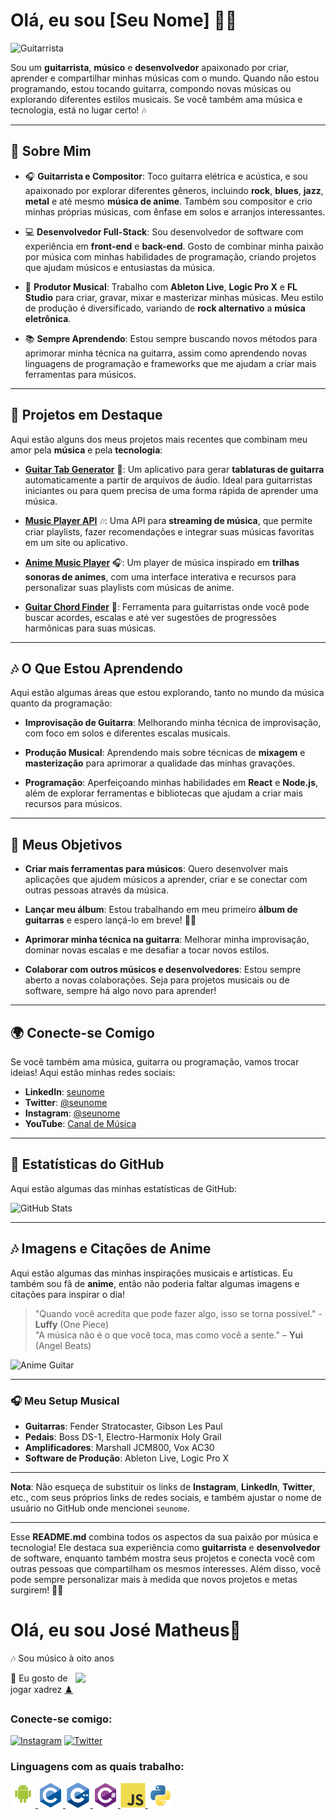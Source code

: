 # Olá, eu sou [Seu Nome] 👋🎸

![Guitarrista](https://media.giphy.com/media/l0MYvKcB1HkHeHblS/giphy.gif)

Sou um **guitarrista**, **músico** e **desenvolvedor** apaixonado por criar, aprender e compartilhar minhas músicas com o mundo. Quando não estou programando, estou tocando guitarra, compondo novas músicas ou explorando diferentes estilos musicais. Se você também ama música e tecnologia, está no lugar certo! 🎶

---

## 🎸 Sobre Mim

- 🎧 **Guitarrista e Compositor**: Toco guitarra elétrica e acústica, e sou apaixonado por explorar diferentes gêneros, incluindo **rock**, **blues**, **jazz**, **metal** e até mesmo **música de anime**. Também sou compositor e crio minhas próprias músicas, com ênfase em solos e arranjos interessantes.

- 💻 **Desenvolvedor Full-Stack**: Sou desenvolvedor de software com experiência em **front-end** e **back-end**. Gosto de combinar minha paixão por música com minhas habilidades de programação, criando projetos que ajudam músicos e entusiastas da música.

- 🎵 **Produtor Musical**: Trabalho com **Ableton Live**, **Logic Pro X** e **FL Studio** para criar, gravar, mixar e masterizar minhas músicas. Meu estilo de produção é diversificado, variando de **rock alternativo** a **música eletrônica**.

- 📚 **Sempre Aprendendo**: Estou sempre buscando novos métodos para aprimorar minha técnica na guitarra, assim como aprendendo novas linguagens de programação e frameworks que me ajudam a criar mais ferramentas para músicos.

---

## 📝 Projetos em Destaque

Aqui estão alguns dos meus projetos mais recentes que combinam meu amor pela **música** e pela **tecnologia**:

- **[Guitar Tab Generator](https://github.com/seunome/guitar-tab-generator)** 🎸: Um aplicativo para gerar **tablaturas de guitarra** automaticamente a partir de arquivos de áudio. Ideal para guitarristas iniciantes ou para quem precisa de uma forma rápida de aprender uma música.
  
- **[Music Player API](https://github.com/seunome/music-player-api)** 🎶: Uma API para **streaming de música**, que permite criar playlists, fazer recomendações e integrar suas músicas favoritas em um site ou aplicativo.

- **[Anime Music Player](https://github.com/seunome/anime-music-player)** 🎧: Um player de música inspirado em **trilhas sonoras de animes**, com uma interface interativa e recursos para personalizar suas playlists com músicas de anime.

- **[Guitar Chord Finder](https://github.com/seunome/guitar-chord-finder)** 🎸: Ferramenta para guitarristas onde você pode buscar acordes, escalas e até ver sugestões de progressões harmônicas para suas músicas.

---

## 🎶 O Que Estou Aprendendo

Aqui estão algumas áreas que estou explorando, tanto no mundo da música quanto da programação:

- **Improvisação de Guitarra**: Melhorando minha técnica de improvisação, com foco em solos e diferentes escalas musicais.
  
- **Produção Musical**: Aprendendo mais sobre técnicas de **mixagem** e **masterização** para aprimorar a qualidade das minhas gravações.
  
- **Programação**: Aperfeiçoando minhas habilidades em **React** e **Node.js**, além de explorar ferramentas e bibliotecas que ajudam a criar mais recursos para músicos.

---

## 🎯 Meus Objetivos

- **Criar mais ferramentas para músicos**: Quero desenvolver mais aplicações que ajudem músicos a aprender, criar e se conectar com outras pessoas através da música.
  
- **Lançar meu álbum**: Estou trabalhando em meu primeiro **álbum de guitarras** e espero lançá-lo em breve! 🎸🎶

- **Aprimorar minha técnica na guitarra**: Melhorar minha improvisação, dominar novas escalas e me desafiar a tocar novos estilos.

- **Colaborar com outros músicos e desenvolvedores**: Estou sempre aberto a novas colaborações. Seja para projetos musicais ou de software, sempre há algo novo para aprender!

---

## 🌍 Conecte-se Comigo

Se você também ama música, guitarra ou programação, vamos trocar ideias! Aqui estão minhas redes sociais:

- **LinkedIn**: [seunome](https://www.linkedin.com/in/seunome/)
- **Twitter**: [@seunome](https://twitter.com/seunome)
- **Instagram**: [@seunome](https://www.instagram.com/seunome/)
- **YouTube**: [Canal de Música](https://www.youtube.com/c/seunome)

---

## 🎸 Estatísticas do GitHub

Aqui estão algumas das minhas estatísticas de GitHub:

![GitHub Stats](https://github-readme-stats.vercel.app/api?username=seunome&show_icons=true&count_private=true&hide_title=true&theme=dark)

---

## 🎶 Imagens e Citações de Anime

Aqui estão algumas das minhas inspirações musicais e artísticas. Eu também sou fã de **anime**, então não poderia faltar algumas imagens e citações para inspirar o dia!

> "Quando você acredita que pode fazer algo, isso se torna possível." - **Luffy** (One Piece)  
> "A música não é o que você toca, mas como você a sente." – **Yui** (Angel Beats)

![Anime Guitar](https://media.giphy.com/media/l0MYvKcB1HkHeHblS/giphy.gif)

---

### 🎧 Meu Setup Musical

- **Guitarras**: Fender Stratocaster, Gibson Les Paul
- **Pedais**: Boss DS-1, Electro-Harmonix Holy Grail
- **Amplificadores**: Marshall JCM800, Vox AC30
- **Software de Produção**: Ableton Live, Logic Pro X

---

**Nota**: Não esqueça de substituir os links de **Instagram**, **LinkedIn**, **Twitter**, etc., com seus próprios links de redes sociais, e também ajustar o nome de usuário no GitHub onde mencionei `seunome`.

---

Esse **README.md** combina todos os aspectos da sua paixão por música e tecnologia! Ele destaca sua experiência como **guitarrista** e **desenvolvedor** de software, enquanto também mostra seus projetos e conecta você com outras pessoas que compartilham os mesmos interesses. Além disso, você pode sempre personalizar mais à medida que novos projetos e metas surgirem! 🎸🎶




# Olá, eu sou José Matheus👋

🎶 Sou músico à oito anos <br> 

<img src="https://tagumando.wordpress.com/wp-content/uploads/2023/07/vinland-saga-10_3.jpeg?w=2000" width="400" align="right">



👯 Eu gosto de jogar xadrez [♟️](https://www.chess.com/pt) <br>

### Conecte-se comigo:
[![Instagram](https://img.shields.io/badge/Instagram-purple?logo=instagram)](https://www.instagram.com/josematheusbsb/)
[![Twitter](https://img.shields.io/badge/Twitter-blue?logo=twitter)](https://twitter.com/seunome)<br>



<h3 align="left">Linguagens com as quais trabalho:</h3>
<p align="left"> <a href="https://developer.android.com" target="_blank" rel="noreferrer"> <img src="https://raw.githubusercontent.com/devicons/devicon/master/icons/android/android-original-wordmark.svg" alt="android" width="40" height="40"/> </a> <a href="https://www.cprogramming.com/" target="_blank" rel="noreferrer"> <img src="https://raw.githubusercontent.com/devicons/devicon/master/icons/c/c-original.svg" alt="c" width="40" height="40"/> </a> <a href="https://www.w3schools.com/cpp/" target="_blank" rel="noreferrer"> <img src="https://raw.githubusercontent.com/devicons/devicon/master/icons/cplusplus/cplusplus-original.svg" alt="cplusplus" width="40" height="40"/> </a> <a href="https://www.w3schools.com/cs/" target="_blank" rel="noreferrer"> <img src="https://raw.githubusercontent.com/devicons/devicon/master/icons/csharp/csharp-original.svg" alt="csharp" width="40" height="40"/> </a> <a href="https://developer.mozilla.org/en-US/docs/Web/JavaScript" target="_blank" rel="noreferrer"> <img src="https://raw.githubusercontent.com/devicons/devicon/master/icons/javascript/javascript-original.svg" alt="javascript" width="40" height="40"/> </a> <a href="https://www.python.org" target="_blank" rel="noreferrer"> <img src="https://raw.githubusercontent.com/devicons/devicon/master/icons/python/python-original.svg" alt="python" width="40" height="40"/> </a> </p>



